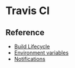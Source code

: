 Travis CI
===

Reference
---

- [Build Lifecycle](https://docs.travis-ci.com/user/customizing-the-build/#The-Build-Lifecycle)
- [Environment variables](https://docs.travis-ci.com/user/environment-variables/#Defining-public-variables-in-.travis.yml)
- [Notifications](https://docs.travis-ci.com/user/notifications/)
